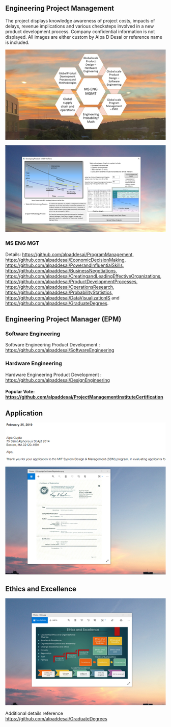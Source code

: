 ## Engineering Project Management 

The project displays knowledge awareness of project costs, impacts of delays, revenue implications and various checksteps involved in a new product development process. Company confidential information is not displayed. All images are either custom by Alpa D Desai or reference name is included. 

![image](MS_ENGMGMT1.jpg)

![Image of NewProductDevelopmentProcess](DevelopingProductsinHalftheTimeMainWindowOne.png) 

### MS ENG MGT
Details: https://github.com/alpaddesai/ProgramManagement, https://github.com/alpaddesai/EconomicDecisionMaking, https://github.com/alpaddesai/PowerandInfluentialSkills, https://github.com/alpaddesai/BusinessNegotiations, https://github.com/alpaddesai/CreatingandLeadingEffectiveOrganizations, https://github.com/alpaddesai/ProductDevelopmentProcesses, https://github.com/alpaddesai/OperationsResearch, https://github.com/alpaddesai/ProbabilityStatistics, https://github.com/alpaddesai/DataVisualizationIS  and https://github.com/alpaddesai/GraduateDegrees.

## Engineering Project Manager (EPM)

### Software Engineering
Software Engineering Product Development : https://github.com/alpaddesai/SoftwareEngineering
### Hardware Engineering
Hardware Engineering Product Development : https://github.com/alpaddesai/DesignEngineering
 
#### Popular Vote: https://github.com/alpaddesai/ProjectManagementInstituteCertification

## Application
![image](MITSDM.png)

![image](USCopyrightCertificate.png)

## Ethics and Excellence
![image](EthicsandExcellence.png)

Additional details reference https://github.com/alpaddesai/GraduateDegrees
